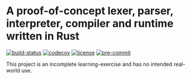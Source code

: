 # A proof-of-concept lexer, parser, interpreter, compiler and runtime written in Rust

[![build-status][badge.build-status]][build-status]
[![codecov][badge.codecov]][codecov]
[![license][badge.license]][license]
[![pre-commit][badge.pre-commit]][pre-commit]

[badge.build-status]: https://github.com/jbcoe/mylang2/workflows/CI/badge.svg
[badge.codecov]: https://img.shields.io/codecov/c/github/jbcoe/mylang2/master.svg?logo=codecov
[badge.license]: https://img.shields.io/badge/license-MIT-blue.svg
[badge.pre-commit]: https://img.shields.io/badge/pre--commit-enabled-brightgreen?logo=pre-commit

[build-status]: https://github.com/jbcoe/mylang2/actions?workflow=CI
[codecov]: https://codecov.io/gh/jbcoe/mylang2
[license]: https://en.wikipedia.org/wiki/MIT_License
[pre-commit]: https://github.com/pre-commit/pre-commit

This project is an incomplete learning-exercise and has no intended real-world use.
